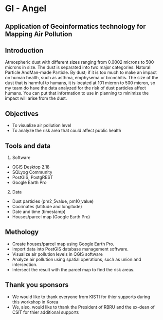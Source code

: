 # GI - Angel

## Application of Geoinformatics technology for Mapping Air Pollution

## Introduction
Atmospheric dust with different sizes ranging from 0.0002 microns to 500 microns in size.
The dust is separated into two major categories. Natural Particle AndMan-made Particle.
By dust; if it is too much to make an impact on human health, such as asthma, emphysema or bronchitis.
The size of the dust that is harmful to humans, it is located at 101 micron to 500 micron, so my team do have the data analyzed for the risk of dust particles affect humans. You can put that information to use in planning to minimize the impact will arise from the dust.


## Objectives
* To visualize air pollution level
* To analyze the risk area that could affect public health


## Tools and data
1. Software
- QGIS Desktop 2.18
- SQLyog Community
- PostGIS, PostgREST
- Google Earth Pro
2. Data
- Dust particles (pm2_5value, pm10_value)
- Coorinates (latitude and longitude)
- Date and time (timestamp)
- Houses/parcel map (Google Earth Pro)


## Methology
* Create houses/parcel map using Google Earth Pro.
* Import data into PostGIS database management software.
* Visualize air pollution levels in QGIS software
* Analyze air pollution using spatial operations, such as union and intersection.
* Intersect the result with the parcel map to find the risk areas.

## Thank you sponsors
* We would like to thank everyone from KISTI for thier supports during this workshop in Korea
* We, also, would like to thank the President of RBRU and the ex-dean of CSIT for thier additional supports
